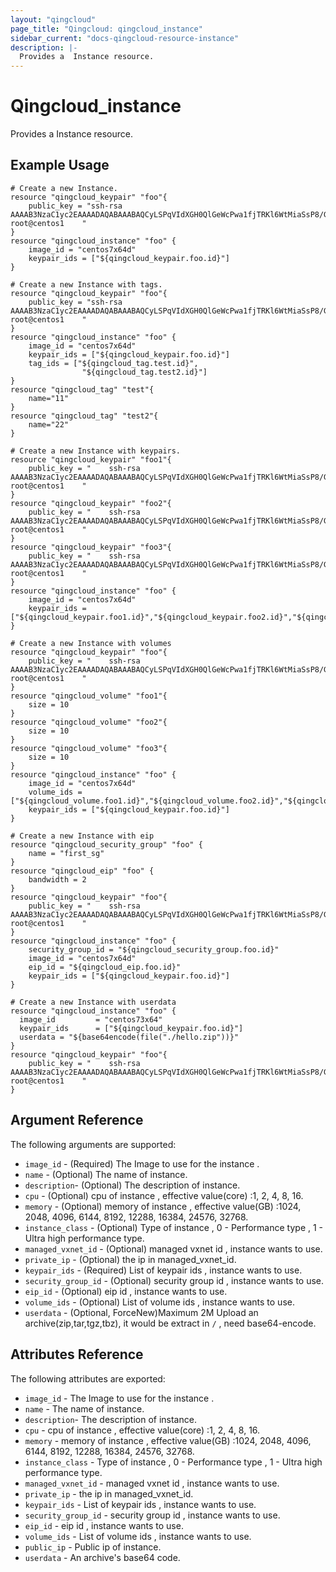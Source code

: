 ```yaml
---
layout: "qingcloud"
page_title: "Qingcloud: qingcloud_instance"
sidebar_current: "docs-qingcloud-resource-instance"
description: |-
  Provides a  Instance resource.
---
```


# Qingcloud\_instance

Provides a  Instance resource.

## Example Usage

```hcl
# Create a new Instance.
resource "qingcloud_keypair" "foo"{
	public_key = "ssh-rsa AAAAB3NzaC1yc2EAAAADAQABAAABAQCyLSPqVIdXGH0QlGeWcPwa1fjTRKl6WtMiaSsP8/GnwjakDSKILUCoNe1yIpiK8F0/gmL71xaDQyfl7k6aE+gn6lSLUjpDmucAF1luGg6l7CIN+6hCqY3YqlAI05Tqwu0PdLAwCbGwdHcaWfECcbROJk5D0zpCTHmissrrAxdOv72g9Ple8KJ6C7F1tz6wmG0zUeineguGjW/PvfZiBDWZ/CyXGPeMDJxv3lrIiLa/ShgnQOxFTdHJPCw+F0/XlSzlIzP3gfni1vXxJWvYjdE9ULo7Z1DLWgZ73FCbeAvX/0e9C9jwT21Qa5RUy4pSP8m4WXSJgw2f9IpY1vIJFSZP root@centos1    "
}
resource "qingcloud_instance" "foo" {
	image_id = "centos7x64d"
	keypair_ids = ["${qingcloud_keypair.foo.id}"]
}
```
```hcl
# Create a new Instance with tags.
resource "qingcloud_keypair" "foo"{
	public_key = "ssh-rsa AAAAB3NzaC1yc2EAAAADAQABAAABAQCyLSPqVIdXGH0QlGeWcPwa1fjTRKl6WtMiaSsP8/GnwjakDSKILUCoNe1yIpiK8F0/gmL71xaDQyfl7k6aE+gn6lSLUjpDmucAF1luGg6l7CIN+6hCqY3YqlAI05Tqwu0PdLAwCbGwdHcaWfECcbROJk5D0zpCTHmissrrAxdOv72g9Ple8KJ6C7F1tz6wmG0zUeineguGjW/PvfZiBDWZ/CyXGPeMDJxv3lrIiLa/ShgnQOxFTdHJPCw+F0/XlSzlIzP3gfni1vXxJWvYjdE9ULo7Z1DLWgZ73FCbeAvX/0e9C9jwT21Qa5RUy4pSP8m4WXSJgw2f9IpY1vIJFSZP root@centos1    "
}
resource "qingcloud_instance" "foo" {
	image_id = "centos7x64d"
	keypair_ids = ["${qingcloud_keypair.foo.id}"]
	tag_ids = ["${qingcloud_tag.test.id}",
				"${qingcloud_tag.test2.id}"]
}
resource "qingcloud_tag" "test"{
	name="11"
}
resource "qingcloud_tag" "test2"{
	name="22"
}
```
```hcl
# Create a new Instance with keypairs.
resource "qingcloud_keypair" "foo1"{
	public_key = "    ssh-rsa AAAAB3NzaC1yc2EAAAADAQABAAABAQCyLSPqVIdXGH0QlGeWcPwa1fjTRKl6WtMiaSsP8/GnwjakDSKILUCoNe1yIpiK8F0/gmL71xaDQyfl7k6aE+gn6lSLUjpDmucAF1luGg6l7CIN+6hCqY3YqlAI05Tqwu0PdLAwCbGwdHcaWfECcbROJk5D0zpCTHmissrrAxdOv72g9Ple8KJ6C7F1tz6wmG0zUeineguGjW/PvfZiBDWZ/CyXGPeMDJxv3lrIiLa/ShgnQOxFTdHJPCw+F0/XlSzlIzP3gfni1vXxJWvYjdE9ULo7Z1DLWgZ73FCbeAvX/0e9C9jwT21Qa5RUy4pSP8m4WXSJgw2f9IpY1vIJFSZP root@centos1    "
}
resource "qingcloud_keypair" "foo2"{
	public_key = "    ssh-rsa AAAAB3NzaC1yc2EAAAADAQABAAABAQCyLSPqVIdXGH0QlGeWcPwa1fjTRKl6WtMiaSsP8/GnwjakDSKILUCoNe1yIpiK8F0/gmL71xaDQyfl7k6aE+gn6lSLUjpDmucAF1luGg6l7CIN+6hCqY3YqlAI05Tqwu0PdLAwCbGwdHcaWfECcbROJk5D0zpCTHmissrrAxdOv72g9Ple8KJ6C7F1tz6wmG0zUeineguGjW/PvfZiBDWZ/CyXGPeMDJxv3lrIiLa/ShgnQOxFTdHJPCw+F0/XlSzlIzP3gfni1vXxJWvYjdE9ULo7Z1DLWgZ73FCbeAvX/0e9C9jwT21Qa5RUy4pSP8m4WXSJgw2f9IpY1vIJFSZP root@centos1    "
}
resource "qingcloud_keypair" "foo3"{
	public_key = "    ssh-rsa AAAAB3NzaC1yc2EAAAADAQABAAABAQCyLSPqVIdXGH0QlGeWcPwa1fjTRKl6WtMiaSsP8/GnwjakDSKILUCoNe1yIpiK8F0/gmL71xaDQyfl7k6aE+gn6lSLUjpDmucAF1luGg6l7CIN+6hCqY3YqlAI05Tqwu0PdLAwCbGwdHcaWfECcbROJk5D0zpCTHmissrrAxdOv72g9Ple8KJ6C7F1tz6wmG0zUeineguGjW/PvfZiBDWZ/CyXGPeMDJxv3lrIiLa/ShgnQOxFTdHJPCw+F0/XlSzlIzP3gfni1vXxJWvYjdE9ULo7Z1DLWgZ73FCbeAvX/0e9C9jwT21Qa5RUy4pSP8m4WXSJgw2f9IpY1vIJFSZP root@centos1    "
}
resource "qingcloud_instance" "foo" {
	image_id = "centos7x64d"
	keypair_ids = ["${qingcloud_keypair.foo1.id}","${qingcloud_keypair.foo2.id}","${qingcloud_keypair.foo3.id}"]
}
```
```hcl
# Create a new Instance with volumes
resource "qingcloud_keypair" "foo"{
	public_key = "    ssh-rsa AAAAB3NzaC1yc2EAAAADAQABAAABAQCyLSPqVIdXGH0QlGeWcPwa1fjTRKl6WtMiaSsP8/GnwjakDSKILUCoNe1yIpiK8F0/gmL71xaDQyfl7k6aE+gn6lSLUjpDmucAF1luGg6l7CIN+6hCqY3YqlAI05Tqwu0PdLAwCbGwdHcaWfECcbROJk5D0zpCTHmissrrAxdOv72g9Ple8KJ6C7F1tz6wmG0zUeineguGjW/PvfZiBDWZ/CyXGPeMDJxv3lrIiLa/ShgnQOxFTdHJPCw+F0/XlSzlIzP3gfni1vXxJWvYjdE9ULo7Z1DLWgZ73FCbeAvX/0e9C9jwT21Qa5RUy4pSP8m4WXSJgw2f9IpY1vIJFSZP root@centos1    "
}
resource "qingcloud_volume" "foo1"{
	size = 10
}
resource "qingcloud_volume" "foo2"{
	size = 10
}
resource "qingcloud_volume" "foo3"{
	size = 10
}
resource "qingcloud_instance" "foo" {
	image_id = "centos7x64d"
	volume_ids = ["${qingcloud_volume.foo1.id}","${qingcloud_volume.foo2.id}","${qingcloud_volume.foo3.id}"]
	keypair_ids = ["${qingcloud_keypair.foo.id}"]
}
```
```hcl
# Create a new Instance with eip
resource "qingcloud_security_group" "foo" {
    name = "first_sg"
}
resource "qingcloud_eip" "foo" {
    bandwidth = 2
}
resource "qingcloud_keypair" "foo"{
	public_key = "    ssh-rsa AAAAB3NzaC1yc2EAAAADAQABAAABAQCyLSPqVIdXGH0QlGeWcPwa1fjTRKl6WtMiaSsP8/GnwjakDSKILUCoNe1yIpiK8F0/gmL71xaDQyfl7k6aE+gn6lSLUjpDmucAF1luGg6l7CIN+6hCqY3YqlAI05Tqwu0PdLAwCbGwdHcaWfECcbROJk5D0zpCTHmissrrAxdOv72g9Ple8KJ6C7F1tz6wmG0zUeineguGjW/PvfZiBDWZ/CyXGPeMDJxv3lrIiLa/ShgnQOxFTdHJPCw+F0/XlSzlIzP3gfni1vXxJWvYjdE9ULo7Z1DLWgZ73FCbeAvX/0e9C9jwT21Qa5RUy4pSP8m4WXSJgw2f9IpY1vIJFSZP root@centos1    "
}
resource "qingcloud_instance" "foo" {
	security_group_id = "${qingcloud_security_group.foo.id}"
	image_id = "centos7x64d"
	eip_id = "${qingcloud_eip.foo.id}"
	keypair_ids = ["${qingcloud_keypair.foo.id}"]
}
```
```hcl
# Create a new Instance with userdata
resource "qingcloud_instance" "foo" {
  image_id         = "centos73x64"
  keypair_ids      = ["${qingcloud_keypair.foo.id}"]
  userdata = "${base64encode(file("./hello.zip"))}"
}
resource "qingcloud_keypair" "foo"{
	public_key = "    ssh-rsa AAAAB3NzaC1yc2EAAAADAQABAAABAQCyLSPqVIdXGH0QlGeWcPwa1fjTRKl6WtMiaSsP8/GnwjakDSKILUCoNe1yIpiK8F0/gmL71xaDQyfl7k6aE+gn6lSLUjpDmucAF1luGg6l7CIN+6hCqY3YqlAI05Tqwu0PdLAwCbGwdHcaWfECcbROJk5D0zpCTHmissrrAxdOv72g9Ple8KJ6C7F1tz6wmG0zUeineguGjW/PvfZiBDWZ/CyXGPeMDJxv3lrIiLa/ShgnQOxFTdHJPCw+F0/XlSzlIzP3gfni1vXxJWvYjdE9ULo7Z1DLWgZ73FCbeAvX/0e9C9jwT21Qa5RUy4pSP8m4WXSJgw2f9IpY1vIJFSZP root@centos1    "
}
```

## Argument Reference

The following arguments are supported:

* `image_id` - (Required) The Image to use for the instance . 
* `name` - (Optional) The name of instance.
* `description`- (Optional) The description of instance.
* `cpu` - (Optional) cpu of instance , effective value(core) :1, 2, 4, 8, 16.
* `memory` - (Optional) memory of instance , effective value(GB) :1024, 2048, 4096, 6144, 8192, 12288, 16384, 24576, 32768.
* `instance_class` - (Optional) Type of instance , 0 - Performance type , 1 - Ultra high performance type.
* `managed_vxnet_id` - (Optional) managed vxnet id , instance wants to use.
* `private_ip` - (Optional) the ip in managed_vxnet_id.
* `keypair_ids` - (Required) List of keypair ids , instance wants to use.
* `security_group_id` - (Optional) security group id , instance wants to use.
* `eip_id` - (Optional) eip id , instance wants to use.
* `volume_ids` - (Optional) List of volume ids , instance wants to use.
* `userdata` - (Optional, ForceNew)Maximum 2M  Upload an archive(zip,tar,tgz,tbz), it would be extract in `/` , need base64-encode. 

## Attributes Reference

The following attributes are exported:

* `image_id` - The Image to use for the instance . 
* `name` - The name of instance.
* `description`- The description of instance.
* `cpu` - cpu of instance , effective value(core) :1, 2, 4, 8, 16.
* `memory` - memory of instance , effective value(GB) :1024, 2048, 4096, 6144, 8192, 12288, 16384, 24576, 32768.
* `instance_class` - Type of instance , 0 - Performance type , 1 - Ultra high performance type.
* `managed_vxnet_id` - managed vxnet id , instance wants to use.
* `private_ip` - the ip in managed_vxnet_id.
* `keypair_ids` - List of keypair ids , instance wants to use.
* `security_group_id` - security group id , instance wants to use.
* `eip_id` - eip id , instance wants to use.
* `volume_ids` - List of volume ids , instance wants to use.
* `public_ip` - Public ip of instance.
* `userdata` - An archive's base64 code.
